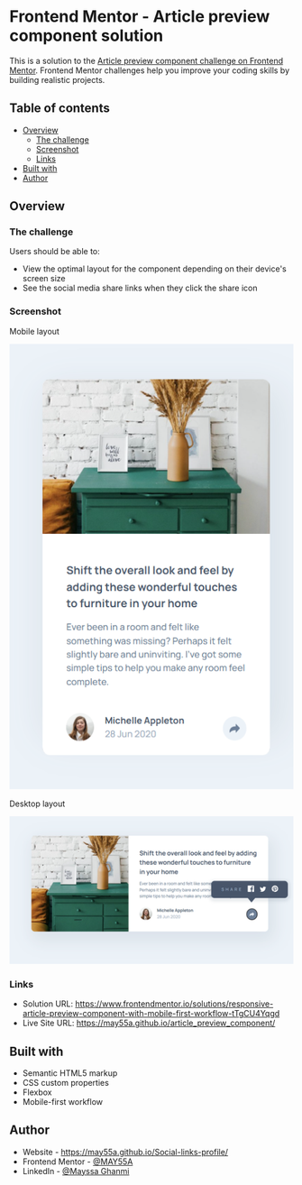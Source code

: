 # Frontend Mentor - Article preview component solution

This is a solution to the [Article preview component challenge on Frontend Mentor](https://www.frontendmentor.io/challenges/article-preview-component-dYBN_pYFT). Frontend Mentor challenges help you improve your coding skills by building realistic projects. 

## Table of contents

- [Overview](#overview)
  - [The challenge](#the-challenge)
  - [Screenshot](#screenshot)
  - [Links](#links)
- [Built with](#built-with)
- [Author](#author)

## Overview

### The challenge

Users should be able to:

- View the optimal layout for the component depending on their device's screen size
- See the social media share links when they click the share icon

### Screenshot

Mobile layout

![](./Screenshot_mobile.png)

Desktop layout

![](./Screenshot_desktop.png)

### Links

- Solution URL: https://www.frontendmentor.io/solutions/responsive-article-preview-component-with-mobile-first-workflow-tTgCU4Yqgd
- Live Site URL: https://may55a.github.io/article_preview_component/

## Built with

- Semantic HTML5 markup
- CSS custom properties
- Flexbox
- Mobile-first workflow

## Author

- Website - https://may55a.github.io/Social-links-profile/
- Frontend Mentor - [@MAY55A](https://www.frontendmentor.io/profile/MAY55A)
- LinkedIn - [@Mayssa Ghanmi](https://www.linkedin.com/in/mayssa-ghanmi-a85369276)
